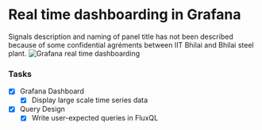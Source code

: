 # Real time dashboarding in Grafana
Signals description and naming of panel title has not been described because of some confidential agréments between IIT Bhilai and Bhilai steel plant.
![Grafana real time dashboarding](https://github.com/Roodraps/Real-Time-Dashboarding-of-Grafana-in-the-Bhilai-steel-plant/assets/113835698/cb20a47d-2e95-47f8-864e-76d356c80c40)


### Tasks
- [x] Grafana Dashboard
    - [x] Display large scale time series data
- [x] Query Design
    - [x] Write user-expected queries in FluxQL
